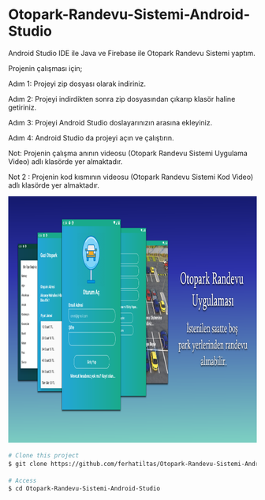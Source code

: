# Otopark-Randevu-Sistemi-Android-Studio
Android Studio IDE ile Java ve Firebase ile Otopark Randevu Sistemi yaptım.

Projenin çalışması için;

Adım 1: Projeyi zip dosyası olarak indiriniz.

Adım 2: Projeyi indirdikten sonra zip dosyasından çıkarıp klasör haline getiriniz.

Adım 3: Projeyi Android Studio doslayarınızın arasına ekleyiniz.

Adım 4: Android Studio da projeyi açın ve çalıştırın.

Not: Projenin çalışma anının videosu (Otopark Randevu Sistemi Uygulama Video) adlı klasörde yer almaktadır.

Not 2 : Projenin kod kısmının videosu (Otopark Randevu Sistemi Kod Video) adlı klasörde yer almaktadır.

<p align="center">
  <img width="1024" height="500" src="https://github.com/ferhatiltas/Otopark-Randevu-Sistemi-Android-Studio/blob/master/otopark.png?raw=true">
</p>


```bash
# Clone this project
$ git clone https://github.com/ferhatiltas/Otopark-Randevu-Sistemi-Android-Studio

# Access
$ cd Otopark-Randevu-Sistemi-Android-Studio


```

